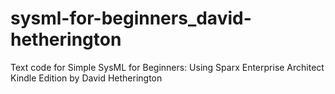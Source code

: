 # sysml-for-beginners_david-hetherington
Text code for Simple SysML for Beginners: Using Sparx Enterprise Architect Kindle Edition by David Hetherington
